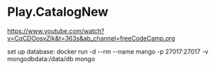 # Play.CatalogNew

https://www.youtube.com/watch?v=CqCDOosvZIk&t=363s&ab_channel=freeCodeCamp.org

set up database: docker run -d --rm --name mango -p 27017:27017 -v mongodbdata:/data/db mongo
